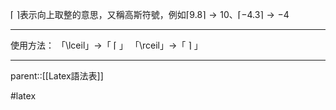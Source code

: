 $\lceil$ $\rceil$表示向上取整的意思，又稱高斯符號，例如$\lceil 9.8 \rceil \rightarrow 10$、$\lceil -4.3 \rceil \rightarrow -4$
- - -
使用方法：
「\\lceil」$\rightarrow$「 $\lceil$ 」
「\\rceil」$\rightarrow$「 $\rceil$ 」
- - -
parent::[[Latex語法表]]

#latex